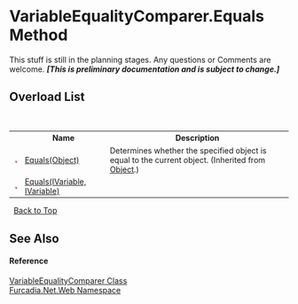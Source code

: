 # VariableEqualityComparer.Equals Method 
This stuff is still in the planning stages. Any questions or Comments are welcome. _**\[This is preliminary documentation and is subject to change.\]**_


## Overload List
&nbsp;<table><tr><th></th><th>Name</th><th>Description</th></tr><tr><td>![Public method](media/pubmethod.gif "Public method")</td><td><a href="http://msdn2.microsoft.com/en-us/library/bsc2ak47" target="_blank">Equals(Object)</a></td><td>
Determines whether the specified object is equal to the current object.
 (Inherited from <a href="http://msdn2.microsoft.com/en-us/library/e5kfa45b" target="_blank">Object</a>.)</td></tr><tr><td>![Public method](media/pubmethod.gif "Public method")</td><td><a href="M_Furcadia_Net_Web_VariableEqualityComparer_Equals">Equals(IVariable, IVariable)</a></td><td /></tr></table>&nbsp;
<a href="#variableequalitycomparer.equals-method">Back to Top</a>

## See Also


#### Reference
<a href="T_Furcadia_Net_Web_VariableEqualityComparer">VariableEqualityComparer Class</a><br /><a href="N_Furcadia_Net_Web">Furcadia.Net.Web Namespace</a><br />